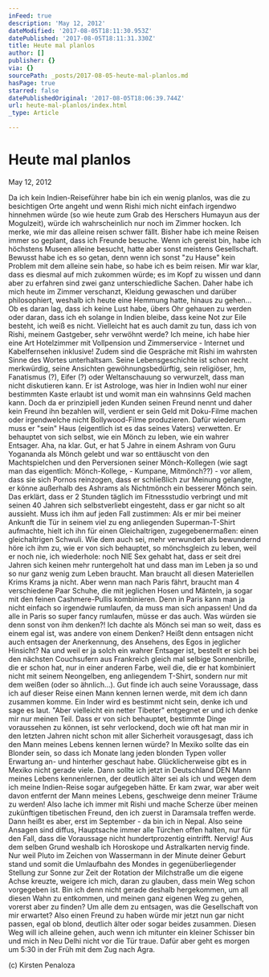 ```yaml
---
inFeed: true
description: 'May 12, 2012'
dateModified: '2017-08-05T18:11:30.953Z'
datePublished: '2017-08-05T18:11:31.330Z'
title: Heute mal planlos
author: []
publisher: {}
via: {}
sourcePath: _posts/2017-08-05-heute-mal-planlos.md
hasPage: true
starred: false
datePublishedOriginal: '2017-08-05T18:06:39.744Z'
url: heute-mal-planlos/index.html
_type: Article

---
```

# **Heute mal planlos**

May 12, 2012

Da ich kein Indien-Reiseführer habe bin ich ein wenig planlos, was die zu besichtigen Orte angeht und wenn Rishi mich nicht einfach irgendwo hinnehmen würde (so wie heute zum Grab des Herschers Humayun aus der Mogulzeit), würde ich wahrscheinlich nur noch im Zimmer hocken. Ich merke, wie mir das alleine reisen schwer fällt. Bisher habe ich meine Reisen immer so geplant, dass ich Freunde besuche. Wenn ich gereist bin, habe ich höchstens Museen alleine besucht, hatte aber sonst meistens Gesellschaft. Bewusst habe ich es so getan, denn wenn ich sonst "zu Hause" kein Problem mit dem alleine sein habe, so habe ich es beim reisen. Mir war klar, dass es diesmal auf mich zukommen würde; es im Kopf zu wissen und dann aber zu erfahren sind zwei ganz unterschiedliche Sachen. Daher habe ich mich heute im Zimmer verschanzt, Kleidung gewaschen und darüber philosophiert, weshalb ich heute eine Hemmung hatte, hinaus zu gehen... Ob es daran lag, dass ich keine Lust habe, übers Ohr gehauen zu werden oder daran, dass ich eh solange in Indien bleibe, dass keine Not zur Eile besteht, ich weiß es nicht. Vielleicht hat es auch damit zu tun, dass ich von Rishi, meinem Gastgeber, sehr verwöhnt werde? Ich meine, ich habe hier eine Art Hotelzimmer mit Vollpension und Zimmerservice - Internet und Kabelfernsehen inklusive! Zudem sind die Gespräche mit Rishi im wahrsten Sinne des Wortes unterhaltsam. Seine Lebensgeschichte ist schon recht merkwürdig, seine Ansichten gewöhnungsbedürftig, sein religiöser, hm, Fanatismus (?), Eifer (?) oder Weltanschauung so verwurzelt, dass man nicht diskutieren kann. Er ist Astrologe, was hier in Indien wohl nur einer bestimmten Kaste erlaubt ist und womit man ein wahnsinns Geld machen kann. Doch da er prinzipiell jeden Kunden seinen Freund nennt und daher kein Freund ihn bezahlen will, verdient er sein Geld mit Doku-Filme machen oder irgendwelche nicht Bollywood-Filme produzieren. Dafür wiederum muss er "sein" Haus (eigentlich ist es das seines Vaters) verwetten. Er behauptet von sich selbst, wie ein Mönch zu leben, wie ein wahrer Entsager. Aha, na klar. Gut, er hat 5 Jahre in einem Ashram von Guru Yogananda als Mönch gelebt und war so enttäuscht von den Machtspielchen und den Perversionen seiner Mönch-Kollegen (wie sagt man das eigentlich: Mönch-Kollege, - Kumpane, Mitmönch??) - vor allem, dass sie sich Pornos reinzogen, dass er schließlich zur Meinung gelangte, er könne außerhalb des Ashrams als Nichtmönch ein besserer Mönch sein. Das erklärt, dass er 2 Stunden täglich im Fitnessstudio verbringt und mit seinen 40 Jahren sich selbstverliebt eingesteht, dass er gar nicht so alt aussieht. Muss ich ihm auf jeden Fall zustimmen: Als er mir bei meiner Ankunft die Tür in seinem viel zu eng anliegenden Superman-T-Shirt aufmachte, hielt ich ihn für einen Gleichaltrigen, zugegebenermaßen: einen gleichaltrigen Schwuli. Wie dem auch sei, mehr verwundert als bewundernd höre ich ihm zu, wie er von sich behauptet, so mönchsgleich zu leben, weil er noch nie, ich wiederhole: noch NIE Sex gehabt hat, dass er seit drei Jahren sich keinen mehr runtergeholt hat und dass man im Leben ja so und so nur ganz wenig zum Leben braucht. Man braucht all diesen Materiellen Krims Krams ja nicht. Aber wenn man nach Paris fährt, braucht man 4 verschiedene Paar Schuhe, die mit jeglichen Hosen und Mänteln, ja sogar mit den feinen Cashmere-Pullis kombinieren. Denn in Paris kann man ja nicht einfach so irgendwie rumlaufen, da muss man sich anpassen! Und da alle in Paris so super fancy rumlaufen, müsse er das auch. Was würden sie denn sonst von ihm denken?! Ich dachte als Mönch sei man so weit, dass es einem egal ist, was andere von einem Denken? Heißt denn entsagen nicht auch entsagen der Anerkennung, des Ansehens, des Egos in jeglicher Hinsicht? Na und weil er ja solch ein wahrer Entsager ist, bestellt er sich bei den nächsten Couchsufern aus Frankreich gleich mal selbige Sonnenbrille, die er schon hat, nur in einer anderen Farbe, weil die, die er hat kombiniert nicht mit seinem Neongelben, eng anliegendem T-Shirt, sondern nur mit dem weißen (oder so ähnlich...). Gut finde ich auch seine Voraussage, dass ich auf dieser Reise einen Mann kennen lernen werde, mit dem ich dann zusammen komme. Ein Inder wird es bestimmt nicht sein, denke ich und sage es laut. "Aber vielleicht ein netter Tibeter" entgegnet er und ich denke mir nur meinen Teil. Dass er von sich behauptet, bestimmte Dinge voraussehen zu können, ist sehr verlockend, doch wie oft hat man mir in den letzten Jahren nicht schon mit aller Sicherheit vorausgesagt, dass ich den Mann meines Lebens kennen lernen würde? In Mexiko sollte das ein Blonder sein, so dass ich Monate lang jeden blonden Typen voller Erwartung an- und hinterher geschaut habe. Glücklicherweise gibt es in Mexiko nicht gerade viele. Dann sollte ich jetzt in Deutschland DEN Mann meines Lebens kennenlernen, der deutlich älter sei als ich und wegen dem ich meine Indien-Reise sogar aufgegeben hätte. Er kam zwar, war aber weit davon entfernt der Mann meines Lebens, geschweige denn meiner Träume zu werden! Also lache ich immer mit Rishi und mache Scherze über meinen zukünftigen tibetischen Freund, den ich zuerst in Daramsala treffen werde. Dann heißt es aber, erst im September - da bin ich in Nepal. Also seine Ansagen sind diffus, Hauptsache immer alle Türchen offen halten, nur für den Fall, dass die Voraussage nicht hundertprozentig eintrifft. Nervig! Aus dem selben Grund weshalb ich Horoskope und Astralkarten nervig finde. Nur weil Pluto im Zeichen von Wassermann in der Minute deiner Geburt stand und somit die Umlaufbahn des Mondes in gegenüberliegender Stellung zur Sonne zur Zeit der Rotation der Milchstraße um die eigene Achse kreuzte, weigere ich mich, daran zu glauben, dass mein Weg schon vorgegeben ist. Bin ich denn nicht gerade deshalb hergekommen, um all diesen Wahn zu entkommen, und meinen ganz eigenen Weg zu gehen, vorerst aber zu finden? Um alle dem zu entsagen, was die Gesellschaft von mir erwartet? Also einen Freund zu haben würde mir jetzt nun gar nicht passen, egal ob blond, deutlich älter oder sogar beides zusammen. Diesen Weg will ich alleine gehen, auch wenn ich mitunter ein kleiner Schisser bin und mich in Neu Delhi nicht vor die Tür traue. Dafür aber geht es morgen um 5:30 in der Früh mit dem Zug nach Agra.

(c) Kirsten Penaloza